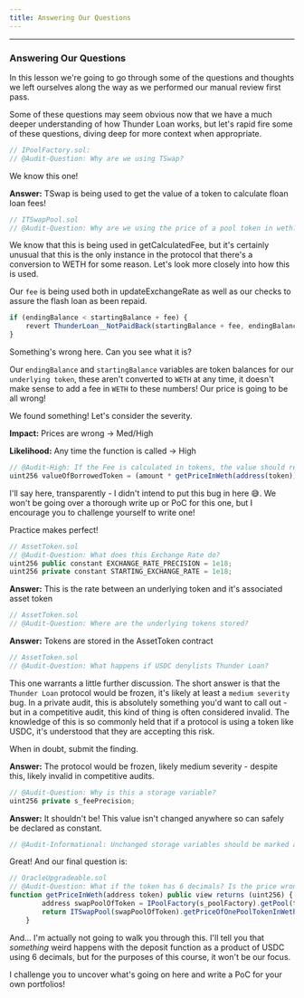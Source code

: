 ```yaml
---
title: Answering Our Questions
---
```


---

### Answering Our Questions

In this lesson we're going to go through some of the questions and thoughts we left ourselves along the way as we performed our manual review first pass.

Some of these questions may seem obvious now that we have a much deeper understanding of how Thunder Loan works, but let's rapid fire some of these questions, diving deep for more context when appropriate.

```js
// IPoolFactory.sol:
// @Audit-Question: Why are we using TSwap?
```

We know this one!

**Answer:** TSwap is being used to get the value of a token to calculate floan loan fees!

```js
// ITSwapPool.sol
// @Audit-Question: Why are we using the price of a pool token in weth?
```

We know that this is being used in getCalculatedFee, but it's certainly unusual that this is the only instance in the protocol that there's a conversion to WETH for some reason. Let's look more closely into how this is used.

Our `fee` is being used both in updateExchangeRate as well as our checks to assure the flash loan as been repaid.

```js
if (endingBalance < startingBalance + fee) {
    revert ThunderLoan__NotPaidBack(startingBalance + fee, endingBalance);
}
```

Something's wrong here. Can you see what it is?

Our `endingBalance` and `startingBalance` variables are token balances for our `underlying token`, these aren't converted to `WETH` at any time, it doesn't make sense to add a fee in `WETH` to these numbers! Our price is going to be all wrong!

We found something! Let's consider the severity.

**Impact:** Prices are wrong -> Med/High

**Likelihood:** Any time the function is called -> High

```js
// @Audit-High: If the Fee is calculated in tokens, the value should reflect that.
uint256 valueOfBorrowedToken = (amount * getPriceInWeth(address(token))) / s_feePrecision;
```

I'll say here, transparently - I didn't intend to put this bug in here 😅. We won't be going over a thorough write up or PoC for this one, but I encourage you to challenge yourself to write one!

Practice makes perfect!

```js
// AssetToken.sol
// @Audit-Question: What does this Exchange Rate do?
uint256 public constant EXCHANGE_RATE_PRECISION = 1e18;
uint256 private constant STARTING_EXCHANGE_RATE = 1e18;
```

**Answer:** This is the rate between an underlying token and it's associated asset token

```js
// AssetToken.sol
// @Audit-Question: Where are the underlying tokens stored?
```

**Answer:** Tokens are stored in the AssetToken contract

```js
// AssetToken.sol
// @Audit-Question: What happens if USDC denylists Thunder Loan?
```

This one warrants a little further discussion. The short answer is that the `Thunder Loan` protocol would be frozen, it's likely at least a `medium severity` bug. In a private audit, this is absolutely something you'd want to call out - but in a competitive audit, this kind of thing is often considered invalid. The knowledge of this is so commonly held that if a protocol is using a token like USDC, it's understood that they are accepting this risk.

When in doubt, submit the finding.

**Answer:** The protocol would be frozen, likely medium severity - despite this, likely invalid in competitive audits.

```js
// @Audit-Question: Why is this a storage variable?
uint256 private s_feePrecision;
```

**Answer:** It shouldn't be! This value isn't changed anywhere so can safely be declared as constant.

```js
// @Audit-Informational: Unchanged storage variables should be marked as constant or immutable
```

Great! And our final question is:

```js
// OracleUpgradeable.sol
// @Audit-Question: What if the token has 6 decimals? Is the price wrong?
function getPriceInWeth(address token) public view returns (uint256) {
        address swapPoolOfToken = IPoolFactory(s_poolFactory).getPool(token);
        return ITSwapPool(swapPoolOfToken).getPriceOfOnePoolTokenInWeth();
    }
```

And... I'm actually not going to walk you through this. I'll tell you that _something_ weird happens with the deposit function as a product of USDC using 6 decimals, but for the purposes of this course, it won't be our focus.

I challenge you to uncover what's going on here and write a PoC for your own portfolios!
